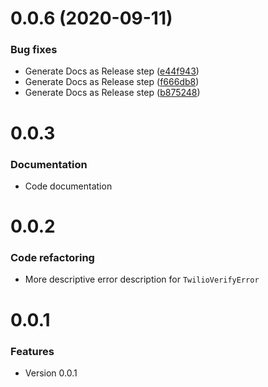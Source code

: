 # 0.0.6 (2020-09-11)

### Bug fixes
- Generate Docs as Release step ([e44f943](https://github.com/twilio/twilio-verify-ios/commit/e44f9439fa9f2da1bb231e1127aa71662ab4bdb7))
- Generate Docs as Release step ([f666db8](https://github.com/twilio/twilio-verify-ios/commit/f666db89f0c1408826a33af8d648650588803373))
- Generate Docs as Release step ([b875248](https://github.com/twilio/twilio-verify-ios/commit/b875248d2d268178ad7866d7e18a4219b923b9b0))

# 0.0.3

### Documentation
- Code documentation

# 0.0.2

### Code refactoring
- More descriptive error description for `TwilioVerifyError`

# 0.0.1

### Features
- Version 0.0.1